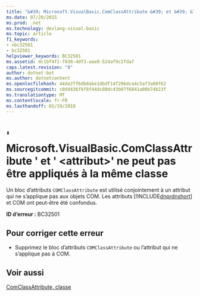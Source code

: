 ```yaml
---
title: "&#39; Microsoft.VisualBasic.ComClassAttribute &#39; et &#39; &lt;attribut&gt;&#39; ne peut pas être appliqués à la même classe"
ms.date: 07/20/2015
ms.prod: .net
ms.technology: devlang-visual-basic
ms.topic: article
f1_keywords:
- vbc32501
- bc32501
helpviewer_keywords: BC32501
ms.assetid: dc1bf4f1-f030-4df3-aae8-524af9c2fda7
caps.latest.revision: "8"
author: dotnet-bot
ms.author: dotnetcontent
ms.openlocfilehash: 44de2ff6db8abe1dbdf14f29bdca4c5af3a08f62
ms.sourcegitcommit: c0dd436f6f8f44dc80dc43b07f6841a00b74b23f
ms.translationtype: MT
ms.contentlocale: fr-FR
ms.lasthandoff: 01/19/2018
---
```

# <a name="39microsoftvisualbasiccomclassattribute39-and-39ltattributegt39-cannot-both-be-applied-to-the-same-class"></a>&#39; Microsoft.VisualBasic.ComClassAttribute &#39; et &#39; &lt;attribut&gt;&#39; ne peut pas être appliqués à la même classe
Un bloc d’attributs `COMClassAttribute` est utilisé conjointement à un attribut qui ne s’applique pas aux objets COM. Les attributs [!INCLUDE[dnprdnshort](~/includes/dnprdnshort-md.md)] et COM ont peut-être été confondus.  
  
 **ID d’erreur :** BC32501  
  
## <a name="to-correct-this-error"></a>Pour corriger cette erreur  
  
-   Supprimez le bloc d’attributs `COMClassAttribute` ou l’attribut qui ne s’applique pas à COM.  
  
## <a name="see-also"></a>Voir aussi  
   
   
 [ComClassAttribute, classe](http://msdn.microsoft.com/library/5c2f0835-9210-47dc-bc59-5c1769953574)
